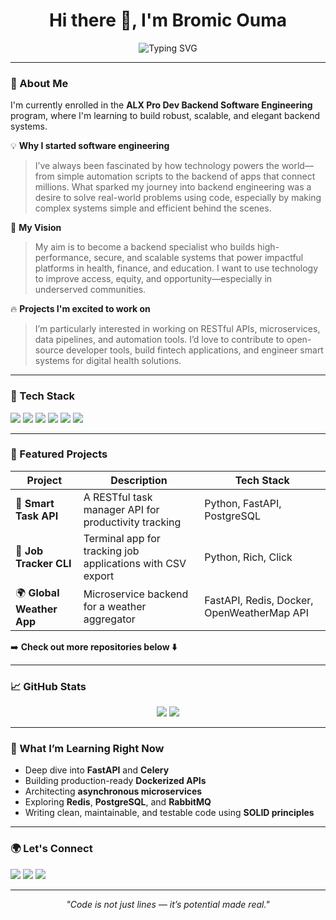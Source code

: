 <h1 align="center">Hi there 👋, I'm Bromic Ouma</h1>

<p align="center">
  <img src="https://readme-typing-svg.demolab.com/?lines=Backend+Engineer+%7C+ALX+Pro+Dev+Learner;Driven+by+Code,+Fueled+by+Curiosity&center=true&width=500&height=45" alt="Typing SVG" />
</p>

---

### 🌟 About Me

I'm currently enrolled in the **ALX Pro Dev Backend Software Engineering** program, where I'm learning to build robust, scalable, and elegant backend systems.

💡 **Why I started software engineering**  
> I’ve always been fascinated by how technology powers the world—from simple automation scripts to the backend of apps that connect millions. What sparked my journey into backend engineering was a desire to solve real-world problems using code, especially by making complex systems simple and efficient behind the scenes.

🎯 **My Vision**  
> My aim is to become a backend specialist who builds high-performance, secure, and scalable systems that power impactful platforms in health, finance, and education. I want to use technology to improve access, equity, and opportunity—especially in underserved communities.

🔥 **Projects I'm excited to work on**  
> I’m particularly interested in working on RESTful APIs, microservices, data pipelines, and automation tools. I’d love to contribute to open-source developer tools, build fintech applications, and engineer smart systems for digital health solutions.

---

### 🚀 Tech Stack

<p align="left">
  <img src="https://img.shields.io/badge/Python-3670A0?style=for-the-badge&logo=python&logoColor=fff"/>
  <img src="https://img.shields.io/badge/FastAPI-005571?style=for-the-badge&logo=fastapi"/>
  <img src="https://img.shields.io/badge/PostgreSQL-336791?style=for-the-badge&logo=postgresql&logoColor=white"/>
  <img src="https://img.shields.io/badge/Redis-dc382d?style=for-the-badge&logo=redis&logoColor=white"/>
  <img src="https://img.shields.io/badge/Docker-2496ED?style=for-the-badge&logo=docker&logoColor=white"/>
  <img src="https://img.shields.io/badge/GitHub-181717?style=for-the-badge&logo=github&logoColor=white"/>
</p>

---

### 📂 Featured Projects

| Project | Description | Tech Stack |
|--------|-------------|------------|
| 🧠 **Smart Task API** | A RESTful task manager API for productivity tracking | Python, FastAPI, PostgreSQL |
| 💼 **Job Tracker CLI** | Terminal app for tracking job applications with CSV export | Python, Rich, Click |
| 🌍 **Global Weather App** | Microservice backend for a weather aggregator | FastAPI, Redis, Docker, OpenWeatherMap API |

➡️ **Check out more repositories below ⬇️**

---

### 📈 GitHub Stats

<p align="center">
  <img src="https://github-readme-stats.vercel.app/api?username=bromicouma&show_icons=true&theme=radical&count_private=true"/>
  <img src="https://github-readme-streak-stats.herokuapp.com/?user=bromicouma&theme=radical"/>
</p>

---

### 🧩 What I’m Learning Right Now

- Deep dive into **FastAPI** and **Celery**
- Building production-ready **Dockerized APIs**
- Architecting **asynchronous microservices**
- Exploring **Redis**, **PostgreSQL**, and **RabbitMQ**
- Writing clean, maintainable, and testable code using **SOLID principles**

---

### 🌍 Let's Connect

<p>
  <a href="https://www.linkedin.com/in/[YourLinkedIn]"><img src="https://img.shields.io/badge/LinkedIn-blue?style=for-the-badge&logo=linkedin"/></a>
  <a href="mailto:[YourEmail@example.com]"><img src="https://img.shields.io/badge/Email-D14836?style=for-the-badge&logo=gmail&logoColor=white"/></a>
  <a href="https://yourportfolio.com"><img src="https://img.shields.io/badge/Portfolio-000?style=for-the-badge&logo=firefox-browser&logoColor=white"/></a>
</p>

---

<p align="center"><i>"Code is not just lines — it’s potential made real."</i></p>
